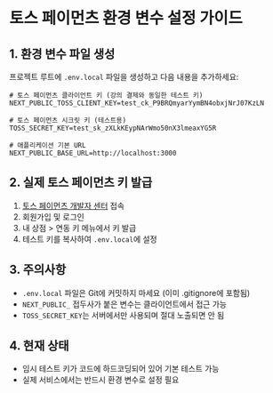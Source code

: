 # 토스 페이먼츠 환경 변수 설정 가이드

## 1. 환경 변수 파일 생성

프로젝트 루트에 `.env.local` 파일을 생성하고 다음 내용을 추가하세요:

```env
# 토스 페이먼츠 클라이언트 키 (강의 결제와 동일한 테스트 키)
NEXT_PUBLIC_TOSS_CLIENT_KEY=test_ck_P9BRQmyarYymBN4obxjNrJ07KzLN

# 토스 페이먼츠 시크릿 키 (테스트용)
TOSS_SECRET_KEY=test_sk_zXLkKEypNArWmo50nX3lmeaxYG5R

# 애플리케이션 기본 URL
NEXT_PUBLIC_BASE_URL=http://localhost:3000
```

## 2. 실제 토스 페이먼츠 키 발급

1. [토스 페이먼츠 개발자 센터](https://developers.tosspayments.com/) 접속
2. 회원가입 및 로그인
3. 내 상점 > 연동 키 메뉴에서 키 발급
4. 테스트 키를 복사하여 `.env.local`에 설정

## 3. 주의사항

- `.env.local` 파일은 Git에 커밋하지 마세요 (이미 .gitignore에 포함됨)
- `NEXT_PUBLIC_` 접두사가 붙은 변수는 클라이언트에서 접근 가능
- `TOSS_SECRET_KEY`는 서버에서만 사용되며 절대 노출되면 안 됨

## 4. 현재 상태

- 임시 테스트 키가 코드에 하드코딩되어 있어 기본 테스트 가능
- 실제 서비스에서는 반드시 환경 변수로 설정 필요
